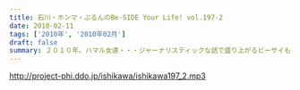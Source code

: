 ```yaml
---
title: 石川・ホンマ・ぶるんのBe-SIDE Your Life! vol.197-2
date: 2010-02-11
tags: ['2010年', '2010年02月']
draft: false
summary: ２０１０年。ハマル女達・・・ジャーナリスティックな話で盛り上がるビーサイも２００回までのカウントダウン体勢にっ！NAMAE
---
```


http://project-phi.ddo.jp/ishikawa/ishikawa197_2.mp3
